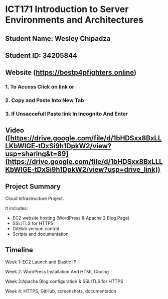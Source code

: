 # ICT171 Introduction to Server Environments and Architectures
## Student Name:  Wesley Chipadza
## Student ID: 34205844
## Website (https://bestp4pfighters.online)
### 1. To Access Click on link or 
### 2. Copy and Paste Into New Tab
### 3. If Unsaccefull Paste link In Incognito And Enter

## Video ([https://drive.google.com/file/d/1bHDSxx8BxLLLKbWIGE-tDxSi9h1DpkW2/view?usp=sharing&t=89](https://drive.google.com/file/d/1bHDSxx8BxLLLKbWIGE-tDxSi9h1DpkW2/view?usp=drive_link))
## Project Summary
Cloud Infrastructure Project.

It includes:
- EC2 website hosting (WordPress & Apache 2 Blog Page)
- SSL/TLS for HTTPS
- GitHub version control
- Scripts and documentation
## Timeline
Week 1: EC2 Launch and Elastic IP

Week 2: WordPress Installation And HTML Coding

Week 3:Apache Blog configuration & SSL/TLS for HTTPS

Week 4: HTTPS, GitHub, screenshots, documentation  
